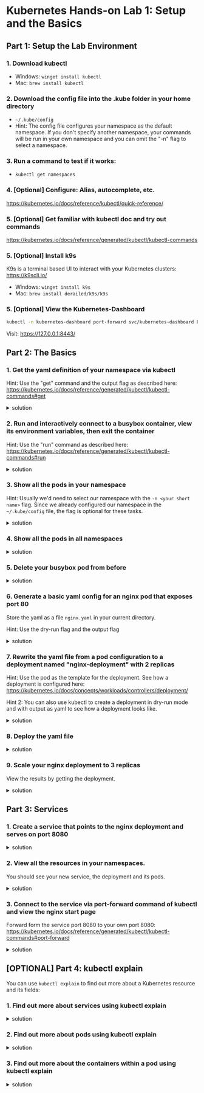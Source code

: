 # Kubernetes Hands-on Lab 1: Setup and the Basics

## Part 1: Setup the Lab Environment

### 1. Download kubectl
- Windows: `winget install kubectl`
- Mac: `brew install kubectl`

### 2. Download the config file into the .kube folder in your home directory
- `~/.kube/config`
- Hint: The config file configures your namespace as the default namespace. If you don't specify another namespace, your commands will be run in your own namespace and you can omit the "-n" flag to select a namespace. 

### 3. Run a command to test if it works:
- `kubectl get namespaces`

### 4. [Optional] Configure: Alias, autocomplete, etc.
https://kubernetes.io/docs/reference/kubectl/quick-reference/

### 5. [Optional] Get familiar with kubectl doc and try out commands
https://kubernetes.io/docs/reference/generated/kubectl/kubectl-commands

### 5. [Optional] Install k9s 
K9s is a terminal based UI to interact with your Kubernetes clusters: https://k9scli.io/
- Windows: `winget install k9s`
- Mac: `brew install derailed/k9s/k9s`

### 5. [Optional] View the Kubernetes-Dashboard

```bash
kubectl -n kubernetes-dashboard port-forward svc/kubernetes-dashboard 8443:443
```
Visit: https://127.0.0.1:8443/ 

## Part 2: The Basics

### 1. Get the yaml definition of your namespace via kubectl 
Hint: Use the "get" command and the output flag as described here: https://kubernetes.io/docs/reference/generated/kubectl/kubectl-commands#get
<details><summary>solution</summary><p>

```bash
kubectl get ns <your short name> -o yaml
```
</p></details>

### 2. Run and interactively connect to a busybox container, view its environment variables, then exit the container
Hint: Use the "run" command as described here: https://kubernetes.io/docs/reference/generated/kubectl/kubectl-commands#run
<details><summary>solution</summary><p>

```bash
kubectl run busybox --image=busybox -it
env
exit
```
</p></details>

### 3. Show all the pods in your namespace
Hint: Usually we'd need to select our namespace with the `-n <your short name>` flag. Since we already configured our namespace in the `~/.kube/config` file, the flag is optional for these tasks.
<details><summary>solution</summary><p>

```bash
kubectl get pods
```
</p></details>

### 4. Show all the pods in all namespaces
<details><summary>solution</summary><p>

```bash
kubectl get pods --all-namespaces
```
</p></details>

### 5. Delete your busybox pod from before
<details><summary>solution</summary><p>

```bash
kubectl delete pod busybox
```
</p></details>

### 6. Generate a basic yaml config for an nginx pod that exposes port 80
Store the yaml as a file `nginx.yaml` in your current directory.

Hint: Use the dry-run flag and the output flag
<details><summary>solution</summary><p>

```bash
kubectl run nginx --image=nginx --port=80 --dry-run=client -o yaml > nginx.yaml
```
</p></details>

### 7. Rewrite the yaml file from a pod configuration to a deployment named "nginx-deployment" with 2 replicas
Hint: Use the pod as the template for the deployment. See how a deployment is configured here: https://kubernetes.io/docs/concepts/workloads/controllers/deployment/

Hint 2: You can also use kubectl to create a deployment in dry-run mode and with output as yaml to see how a deployment looks like.
<details><summary>solution</summary><p>

```yaml
apiVersion: apps/v1
kind: Deployment
metadata:
  name: nginx-deployment
  labels:
    app: nginx
spec:
  replicas: 2
  selector:
    matchLabels:
      app: nginx
  template:
    metadata:
      labels:
        app: nginx
    spec:
      containers:
      - image: nginx
        name: nginx
        ports:
        - containerPort: 80
      dnsPolicy: ClusterFirst
      restartPolicy: Always
```
</p></details>

### 8. Deploy the yaml file
<details><summary>solution</summary><p>

```bash
kubectl create -f nginx.yaml
```
</p></details>

### 9. Scale your nginx deployment to 3 replicas
View the results by getting the deployment.
<details><summary>solution</summary><p>

```bash
kubectl scale --replicas=3 deployment/nginx-deployment
kubectl get deployment
```
</p></details>



## Part 3: Services

### 1. Create a service that points to the nginx deployment and serves on port 8080
<details><summary>solution</summary><p>

```bash
kubectl expose deployment nginx-deployment --port=8080 --target-port=80
```
</p></details>

### 2. View all the resources in your namespaces.
You should see your new service, the deployment and its pods.
<details><summary>solution</summary><p>

```bash
kubectl get all
```
</p></details>

### 3. Connect to the service via port-forward command of kubectl and view the nginx start page
Forward form the service port 8080 to your own port 8080: https://kubernetes.io/docs/reference/generated/kubectl/kubectl-commands#port-forward

<details><summary>solution</summary><p>

```bash
kubectl port-forward service/nginx-deployment 8080:8080
# Open http://localhost:8080/ in a browser 
```
</p></details>


## [OPTIONAL] Part 4: kubectl explain
You can use `kubectl explain` to find out more about a Kubernetes resource and its fields:

### 1. Find out more about services using kubectl explain
<details><summary>solution</summary><p>

```bash
kubectl explain services
```
</p></details>

 ### 2. Find out more about pods using kubectl explain
<details><summary>solution</summary><p>

```bash
kubectl explain pods
```
</p></details>

 ### 3. Find out more about the containers within a pod using kubectl explain
<details><summary>solution</summary><p>

```bash
kubectl explain pods.spec.containers
```
</p></details>

